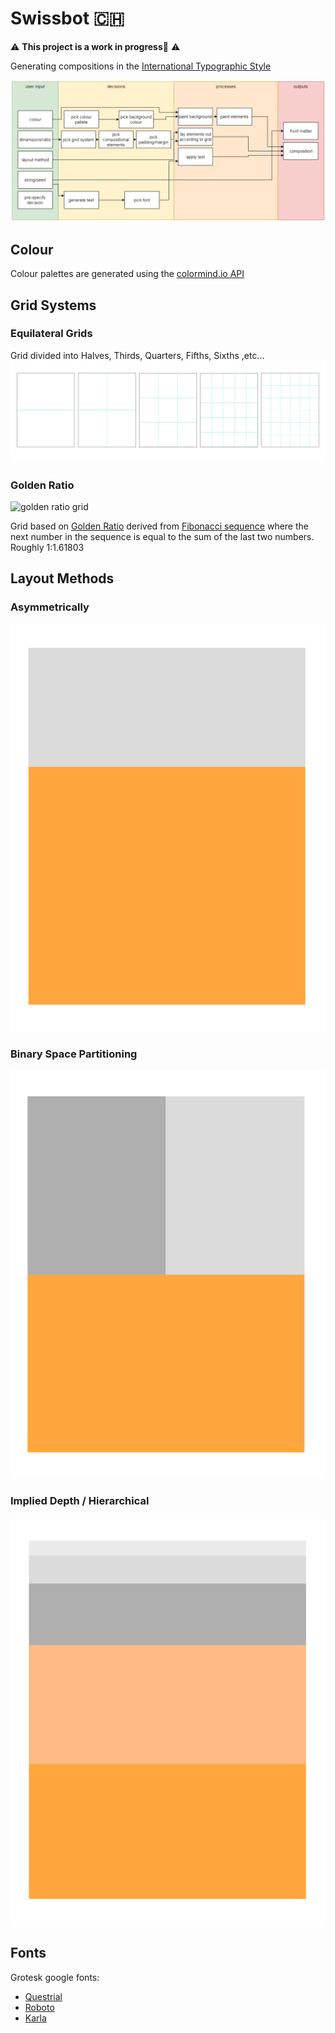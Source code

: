 # Swissbot :switzerland:
:warning: **This project is a work in progress**:construction: :warning:

Generating compositions in the [International Typographic Style](https://en.wikipedia.org/wiki/International_Typographic_Style)

![flow chart](diagrams/swissbot-flowchart.png)
## Colour
Colour palettes are generated using the [colormind.io API](http://colormind.io/api-access/)
## Grid Systems
### Equilateral Grids
Grid divided into Halves, Thirds, Quarters, Fifths, Sixths ,etc...
![equilateral grids](diagrams/equilateral-grids.svg)
### Golden Ratio
![golden ratio grid](https://upload.wikimedia.org/wikipedia/commons/3/32/Golden_ratio_grid.svg)

Grid based on [Golden Ratio](https://en.wikipedia.org/wiki/Golden_ratio) derived from [Fibonacci sequence](https://en.wikipedia.org/wiki/Fibonacci_number) where the next number in the sequence is equal to the sum of the last two numbers. Roughly 1:1.61803
## Layout Methods
### Asymmetrically
![layout method asymmetric](diagrams/layout-methods-asym.svg)
### Binary Space Partitioning
![layout method binary space](diagrams/layout-methods-bsp.svg)
### Implied Depth / Hierarchical
![layout method depth](diagrams/layout-methods-depth.svg)
## Fonts
Grotesk google fonts:
- [Questrial](https://fonts.google.com/specimen/Questrial)
- [Roboto](https://fonts.google.com/specimen/Roboto)
- [Karla](https://fonts.google.com/specimen/Karla)